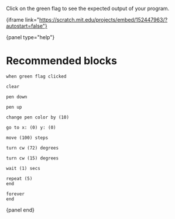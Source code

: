 Click on the green flag to see the expected output of your program.

{iframe link="https://scratch.mit.edu/projects/embed/152447963/?autostart=false"}

{panel type="help"}

# Recommended blocks

<pre><code class="scratch:split:random">when green flag clicked
</code></pre>

<pre><code class="scratch:split:random">clear

pen down

pen up

change pen color by (10)
</code></pre>

<pre><code class="scratch:split:random">go to x: (0) y: (0)

move (100) steps

turn cw (72) degrees

turn cw (15) degrees
</code></pre>

<pre><code class="scratch:split:random">wait (1) secs

repeat (5)
end

forever
end
</code></pre>

{panel end}